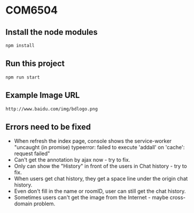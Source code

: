 # COM6504
## Install the node modules
`npm install`
## Run this project
`npm run start`
## Example Image URL
`http://www.baidu.com/img/bdlogo.png`
## Errors need to be fixed
+ When refresh the index page, console shows the service-worker "uncaught (in promise) typeerror: failed to execute 'addall' on 'cache': request failed"
+ Can't get the annotation by ajax now - try to fix.
+ Only can show the "History" in front of the users in Chat history - try to fix.
+ When users get chat history, they get a space line under the origin chat history.
+ Even don't fill in the name or roomID, user can still get the chat history.
+ Sometimes users can't get the image from the Internet - maybe cross-domain problem.
